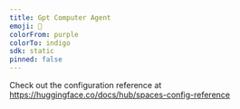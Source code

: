 ```yaml
---
title: Gpt Computer Agent
emoji: 🐨
colorFrom: purple
colorTo: indigo
sdk: static
pinned: false
---
```


Check out the configuration reference at https://huggingface.co/docs/hub/spaces-config-reference
